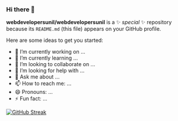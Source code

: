 ### Hi there 👋


**webdevelopersunil/webdevelopersunil** is a ✨ _special_ ✨ repository because its `README.md` (this file) appears on your GitHub profile.

Here are some ideas to get you started:

- 🔭 I’m currently working on ...
- 🌱 I’m currently learning ...
- 👯 I’m looking to collaborate on ...
- 🤔 I’m looking for help with ...
- 💬 Ask me about ...
- 📫 How to reach me: ...
- 😄 Pronouns: ...
- ⚡ Fun fact: ...


<a href="https://git.io/streak-stats"><img src="https://github-readme-streak-stats.herokuapp.com?user=webdevelopersunil&date_format=M%20j%5B%2C%20Y%5D&card_width=500&type=png" alt="GitHub Streak" /></a>
